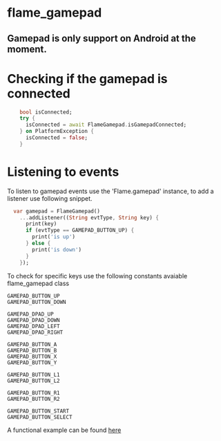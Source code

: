# flame_gamepad

## Gamepad is only support on Android at the moment.

# Checking if the gamepad is connected

```dart
    bool isConnected;
    try {
      isConnected = await FlameGamepad.isGamepadConnected;
    } on PlatformException {
      isConnected = false;
    }
```

# Listening to events
To listen to gamepad events use the 'Flame.gamepad' instance, to add a listener use following snippet.

```dart
  var gamepad = FlameGamepad()
    ...addListener((String evtType, String key) {
      print(key)
      if (evtType == GAMEPAD_BUTTON_UP) {
        print('is up')
      } else {
        print('is down')
      }
    });
```

To check for specific keys use the following constants avaiable flame_gamepad class

```
GAMEPAD_BUTTON_UP
GAMEPAD_BUTTON_DOWN

GAMEPAD_DPAD_UP
GAMEPAD_DPAD_DOWN
GAMEPAD_DPAD_LEFT
GAMEPAD_DPAD_RIGHT

GAMEPAD_BUTTON_A
GAMEPAD_BUTTON_B
GAMEPAD_BUTTON_X
GAMEPAD_BUTTON_Y

GAMEPAD_BUTTON_L1
GAMEPAD_BUTTON_L2

GAMEPAD_BUTTON_R1
GAMEPAD_BUTTON_R2

GAMEPAD_BUTTON_START
GAMEPAD_BUTTON_SELECT
```

A functional example can be found [here](https://github.com/erickzanardo/flame-gamepad-example)
